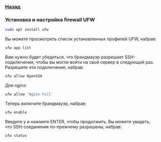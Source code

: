 ### [Назад](../README.md)
###  Установка и настройка firewall UFW
```sh
sudo apt install ufw
```
Вы можете просмотреть список установленных профилей UFW, набрав:
```sh
ufw app list
```
Вам нужно будет убедиться, что брандмауэр разрешает SSH-подключения, чтобы вы могли войти на свой сервер в следующий раз. Разрешите эти подключения, набрав:
```sh
ufw allow OpenSSH
```
Для nginx:
```sh
ufw allow 'Nginx Full'
```
Теперь включите брандмауэр, набрав:
```sh
ufw enable
```
Введите y и нажмите ENTER, чтобы продолжить. Вы можете увидеть, что SSH-соединения по-прежнему разрешены, набрав:
```sh
ufw status
```